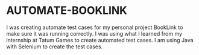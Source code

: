 # AUTOMATE-BOOKLINK
I was creating automate test cases for my personal project BookLink to make sure it was running correctly. I was using what I learned from
my internship at Tatum Games to create automated test cases. I am using Java with Selenium to create the test cases.
